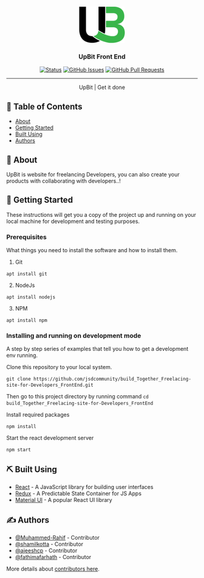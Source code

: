 <p align="center">
  <a href="" rel="noopener">
 <img width="120px" src="public/logo.png" alt="Upbit logo"></a>
</p>

<h3 align="center">UpBit Front End</h3>

<div align="center">

[![Status](https://img.shields.io/badge/status-active-success.svg)](https://github.com/jsdcommunity/build_Together_Freelacing-site-for-Developers_FrontEnd)
[![GitHub Issues](https://img.shields.io/github/issues/jsdcommunity/build_Together_Freelacing-site-for-Developers_FrontEnd.svg)](https://github.com/jsdcommunity/build_Together_Freelacing-site-for-Developers_FrontEnd/issues)
[![GitHub Pull Requests](https://img.shields.io/github/issues-pr/jsdcommunity/build_Together_Freelacing-site-for-Developers_FrontEnd.svg)](https://github.com/jsdcommunity/build_Together_Freelacing-site-for-Developers_FrontEnd/pulls)

</div>

---

<p align="center">UpBit | Get it done
    <br> 
</p>

## 📝 Table of Contents

- [About](#about)
- [Getting Started](#getting_started)
- [Built Using](#built_using)
- [Authors](#authors)

## 🧐 About <a name = "about"></a>

UpBit is website for freelancing Developers, you can also create your products with collaborating with developers..!

## 🏁 Getting Started <a name = "getting_started"></a>

These instructions will get you a copy of the project up and running on your local machine for development and testing purposes.

### Prerequisites

What things you need to install the software and how to install them.

1. Git

```
apt install git
```

2. NodeJs

```
apt install nodejs
```

3. NPM

```
apt install npm
```

### Installing and running on development mode

A step by step series of examples that tell you how to get a development env running.

Clone this repository to your local system.

```
git clone https://github.com/jsdcommunity/build_Together_Freelacing-site-for-Developers_FrontEnd.git
```

Then go to this project directory by running command `cd build_Together_Freelacing-site-for-Developers_FrontEnd`

Install required packages

```
npm install
```

Start the react development server

```
npm start
```

## ⛏️ Built Using <a name = "built_using"></a>

- [React](https://reactjs.org/) - A JavaScript library for building user interfaces
- [Redux](https://redux.js.org/) - A Predictable State Container for JS Apps
- [Material UI](https://mui.com/) - A popular React UI library

## ✍️ Authors <a name = "authors"></a>

- [@Muhammed-Rahif](https://github.com/Muhammed-Rahif) - Contributor
- [@shamilkotta](https://github.com/shamilkotta) - Contributor
- [@ajeeshcp](https://github.com/ajeeshcp) - Contributor
- [@fathimafarhath](https://github.com/fathimafarhath) - Contributor

More details about [contributors here](https://github.com/jsdcommunity/build_Together_Freelacing-site-for-Developers_FrontEnd/contributors).
